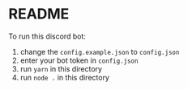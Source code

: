 # README

To run this discord bot:

1. change the `config.example.json` to `config.json`
2. enter your bot token in `config.json`
3. run `yarn` in this directory
4. run `node .` in this directory